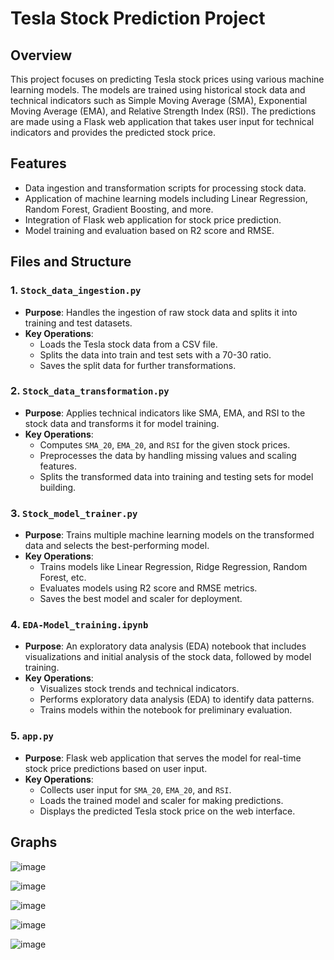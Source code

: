 # Tesla Stock Prediction Project

## Overview
This project focuses on predicting Tesla stock prices using various machine learning models. The models are trained using historical stock data and technical indicators such as Simple Moving Average (SMA), Exponential Moving Average (EMA), and Relative Strength Index (RSI). The predictions are made using a Flask web application that takes user input for technical indicators and provides the predicted stock price.

## Features
- Data ingestion and transformation scripts for processing stock data.
- Application of machine learning models including Linear Regression, Random Forest, Gradient Boosting, and more.
- Integration of Flask web application for stock price prediction.
- Model training and evaluation based on R2 score and RMSE.

## Files and Structure

### 1. `Stock_data_ingestion.py`
- **Purpose**: Handles the ingestion of raw stock data and splits it into training and test datasets.
- **Key Operations**:
  - Loads the Tesla stock data from a CSV file.
  - Splits the data into train and test sets with a 70-30 ratio.
  - Saves the split data for further transformations.
  
### 2. `Stock_data_transformation.py`
- **Purpose**: Applies technical indicators like SMA, EMA, and RSI to the stock data and transforms it for model training.
- **Key Operations**:
  - Computes `SMA_20`, `EMA_20`, and `RSI` for the given stock prices.
  - Preprocesses the data by handling missing values and scaling features.
  - Splits the transformed data into training and testing sets for model building.

### 3. `Stock_model_trainer.py`
- **Purpose**: Trains multiple machine learning models on the transformed data and selects the best-performing model.
- **Key Operations**:
  - Trains models like Linear Regression, Ridge Regression, Random Forest, etc.
  - Evaluates models using R2 score and RMSE metrics.
  - Saves the best model and scaler for deployment.

### 4. `EDA-Model_training.ipynb`
- **Purpose**: An exploratory data analysis (EDA) notebook that includes visualizations and initial analysis of the stock data, followed by model training.
- **Key Operations**:
  - Visualizes stock trends and technical indicators.
  - Performs exploratory data analysis (EDA) to identify data patterns.
  - Trains models within the notebook for preliminary evaluation.

### 5. `app.py`
- **Purpose**: Flask web application that serves the model for real-time stock price predictions based on user input.
- **Key Operations**:
  - Collects user input for `SMA_20`, `EMA_20`, and `RSI`.
  - Loads the trained model and scaler for making predictions.
  - Displays the predicted Tesla stock price on the web interface.

 ## Graphs 
  ![image](https://github.com/user-attachments/assets/27ac9c5e-41a2-41b9-be50-84c02932c07f)

  ![image](https://github.com/user-attachments/assets/96d65425-2bc3-4a9e-9509-c2ca6039c5f9)

  ![image](https://github.com/user-attachments/assets/bc6c4461-ce16-4c2a-b480-f5a83164112c)

  ![image](https://github.com/user-attachments/assets/b8607b2a-6a99-4652-b7a6-7c49b8fb1766)

  ![image](https://github.com/user-attachments/assets/3bc08cb6-c44e-4819-9335-b1e4fa7fbbae)






